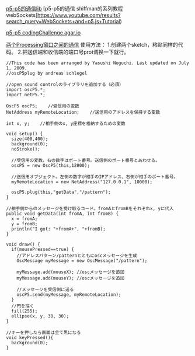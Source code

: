 [p5-p5的通信lib](http://www.sojamo.de/oscP5)
[p5-p5的通信 shiffman的系列教程 webSockets]https://www.youtube.com/results?search_query=WebSockets+and+p5.js+Tutorial)

[p5-p5 codingChallenge agar.io](https://www.youtube.com/watch?v=ZjVyKXp9hec)


[两个Processing窗口之间的通信](https://r-dimension.xsrv.jp/classes_j/net/)
使用方法：
1.创建两个sketch，粘贴同样的代码。
2.把送信端和收信端的端口号prot调换一下就行。

```
//This code has been arranged by Yasushi Noguchi. Last updated on July 1, 2009.
//oscP5plug by andreas schlegel
 
//open sound controlのライブラリを追加する（必須）
import oscP5.*;
import netP5.*;
 
OscP5 oscP5;    //受信用の変数
NetAddress myRemoteLocation;    //送信用のアドレスを保持する変数
 
int x, y;    //相手側のx, y座標を格納するための変数
 
void setup() {
  size(400,400);
  background(0);
  noStroke();
 
  //受信用の変数。右の数字はポート番号。送信側のポート番号とあわせる。
  oscP5 = new OscP5(this,12000);
 
  //送信用オブジェクト。左側の数字が相手のIPアドレス、右側が相手のポート番号。
  myRemoteLocation = new NetAddress("127.0.0.1", 10000);
 
  oscP5.plug(this,"getData","/pattern");
}
 
//相手側からのメッセージを受け取るコード。fromAとfromBをそれぞれx, yに代入
public void getData(int fromA, int fromB) {
  x = fromA; 
  y = fromB;
  println("I got: "+fromA+", "+fromB);  
}
 
void draw() {
  if(mousePressed==true) {
    //アドレスパターン/patternとともにoscメッセージを生成
    OscMessage myMessage = new OscMessage("/pattern");
 
    myMessage.add(mouseX); //oscメッセージを追加
    myMessage.add(mouseY); //oscメッセージを追加
 
    //メッセージを受信側に送る
    oscP5.send(myMessage, myRemoteLocation); 
  }
  //円を描く
  fill(255);
  ellipse(x, y, 30, 30);
}
 
//キーを押したら画面は全て黒になる
void keyPressed(){
  background(0);
}
```